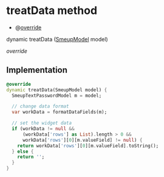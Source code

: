 


# treatData method







- @[override](https://api.flutter.dev/flutter/dart-core/override-constant.html)

dynamic treatData
([SmeupModel](../../smeup_models_widgets_smeup_model/SmeupModel-class.md) model)

_override_






## Implementation

```dart
@override
dynamic treatData(SmeupModel model) {
  SmeupTextPasswordModel m = model;

  // change data format
  var workData = formatDataFields(m);

  // set the widget data
  if (workData != null &&
      (workData['rows'] as List).length > 0 &&
      workData['rows'][0][m.valueField] != null) {
    return workData['rows'][0][m.valueField].toString();
  } else {
    return '';
  }
}
```







